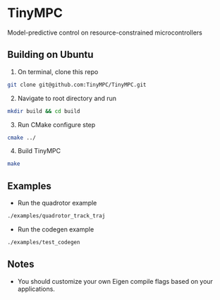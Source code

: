 # TinyMPC

Model-predictive control on resource-constrained microcontrollers

## Building on Ubuntu

1. On terminal, clone this repo

```bash
git clone git@github.com:TinyMPC/TinyMPC.git
```

2. Navigate to root directory and run

```bash
mkdir build && cd build
```

3. Run CMake configure step

```bash
cmake ../
```

4. Build TinyMPC

```bash
make 
```

## Examples

* Run the quadrotor example

```bash
./examples/quadrotor_track_traj
```

* Run the codegen example

```bash
./examples/test_codegen
```

## Notes

* You should customize your own Eigen compile flags based on your applications.
